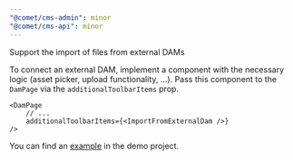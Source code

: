 ```yaml
---
"@comet/cms-admin": minor
"@comet/cms-api": minor
---
```


Support the import of files from external DAMs

To connect an external DAM, implement a component with the necessary logic (asset picker, upload functionality, ...). Pass this component to the `DamPage` via the `additionalToolbarItems` prop.

```tsx
<DamPage
    // ...
    additionalToolbarItems={<ImportFromExternalDam />}
/>
```

You can find an [example](https://github.com/vivid-planet/comet/blob/028aba5e267a698af3b036697964600cdb5889cb/demo/admin/src/dam/ImportFromUnsplash.tsx) in the demo project.


